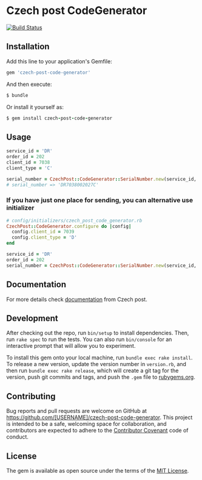 # Czech post CodeGenerator

[![Build Status](https://travis-ci.org/14113/czech-post-code-generator.svg?branch=master)](https://travis-ci.org/14113/czech-post-code-generator)

## Installation

Add this line to your application's Gemfile:

```Ruby
gem 'czech-post-code-generator'
```

And then execute:

```Ruby
$ bundle
```

Or install it yourself as:
    
```Ruby
$ gem install czech-post-code-generator
```

## Usage

```Ruby
service_id = 'DR'
order_id = 202
client_id = 7038
client_type = 'C'

serial_number = CzechPost::CodeGenerator::SerialNumber.new(service_id, order_id, client_id, client_type).run
# serial_number => 'DR7038002027C'
```

### If you have just one place for sending, you can alternative use initializer

```Ruby
# config/initializers/czech_post_code_generator.rb
CzechPost::CodeGenerator.configure do |config|
  config.client_id = 7039
  config.client_type = 'D'
end
```

```Ruby
service_id = 'DR'
order_id = 202
serial_number = CzechPost::CodeGenerator::SerialNumber.new(service_id, order_id).run
```

## Documentation

For more details check [documentation](https://www.ceskaposta.cz/documents/10180/282457/apost_Smluvni-podavatel_uziv_dok_v1-11.pdf) from Czech post.

## Development

After checking out the repo, run `bin/setup` to install dependencies. Then, run `rake spec` to run the tests. You can also run `bin/console` for an interactive prompt that will allow you to experiment.

To install this gem onto your local machine, run `bundle exec rake install`. To release a new version, update the version number in `version.rb`, and then run `bundle exec rake release`, which will create a git tag for the version, push git commits and tags, and push the `.gem` file to [rubygems.org](https://rubygems.org).

## Contributing

Bug reports and pull requests are welcome on GitHub at https://github.com/[USERNAME]/czech-post-code-generator. This project is intended to be a safe, welcoming space for collaboration, and contributors are expected to adhere to the [Contributor Covenant](http://contributor-covenant.org) code of conduct.


## License

The gem is available as open source under the terms of the [MIT License](http://opensource.org/licenses/MIT).

